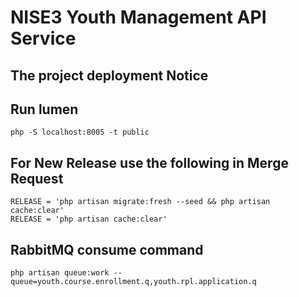 # NISE3 Youth Management API Service
 
## The project deployment Notice

## Run lumen
```shell
php -S localhost:8005 -t public
```
## For New Release use the following in Merge Request
```shell
RELEASE = 'php artisan migrate:fresh --seed && php artisan cache:clear'
RELEASE = 'php artisan cache:clear'
```


## RabbitMQ consume command
```shell
php artisan queue:work --queue=youth.course.enrollment.q,youth.rpl.application.q
```



